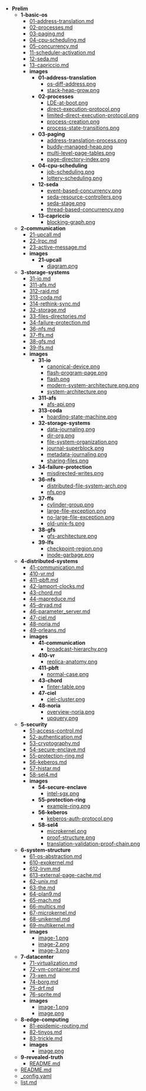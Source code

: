 - __Prelim__
   - __1\-basic\-os__
     - [01\-address\-translation.md](1-basic-os/01-address-translation.md)
     - [02\-processes.md](1-basic-os/02-processes.md)
     - [03\-paging.md](1-basic-os/03-paging.md)
     - [04\-cpu\-scheduling.md](1-basic-os/04-cpu-scheduling.md)
     - [05\-concurrency.md](1-basic-os/05-concurrency.md)
     - [11\-scheduler\-activation.md](1-basic-os/11-scheduler-activation.md)
     - [12\-seda.md](1-basic-os/12-seda.md)
     - [13\-capriccio.md](1-basic-os/13-capriccio.md)
     - __images__
       - __01\-address\-translation__
         - [os\-diff\-address.png](1-basic-os/images/01-address-translation/os-diff-address.png)
         - [stack\-heap\-grow.png](1-basic-os/images/01-address-translation/stack-heap-grow.png)
       - __02\-processes__
         - [LDE\-at\-boot.png](1-basic-os/images/02-processes/LDE-at-boot.png)
         - [direct\-execution\-protocol.png](1-basic-os/images/02-processes/direct-execution-protocol.png)
         - [limited\-direct\-execution\-protocol.png](1-basic-os/images/02-processes/limited-direct-execution-protocol.png)
         - [process\-creation.png](1-basic-os/images/02-processes/process-creation.png)
         - [process\-state\-transitions.png](1-basic-os/images/02-processes/process-state-transitions.png)
       - __03\-paging__
         - [address\-translation\-process.png](1-basic-os/images/03-paging/address-translation-process.png)
         - [buddy\-managed\-heap.png](1-basic-os/images/03-paging/buddy-managed-heap.png)
         - [multi\-level\-page\-tables.png](1-basic-os/images/03-paging/multi-level-page-tables.png)
         - [page\-directory\-index.png](1-basic-os/images/03-paging/page-directory-index.png)
       - __04\-cpu\-scheduling__
         - [job\-scheduling.png](1-basic-os/images/04-cpu-scheduling/job-scheduling.png)
         - [lottery\-scheduling.png](1-basic-os/images/04-cpu-scheduling/lottery-scheduling.png)
       - __12\-seda__
         - [event\-based\-concurrency.png](1-basic-os/images/12-seda/event-based-concurrency.png)
         - [seda\-resource\-controllers.png](1-basic-os/images/12-seda/seda-resource-controllers.png)
         - [seda\-stage.png](1-basic-os/images/12-seda/seda-stage.png)
         - [thread\-based\-concurrency.png](1-basic-os/images/12-seda/thread-based-concurrency.png)
       - __13\-capriccio__
         - [blocking\-graph.png](1-basic-os/images/13-capriccio/blocking-graph.png)
   - __2\-communication__
     - [21\-upcall.md](2-communication/21-upcall.md)
     - [22\-lrpc.md](2-communication/22-lrpc.md)
     - [23\-active\-message.md](2-communication/23-active-message.md)
     - __images__
       - __21\-upcall__
         - [diagram.png](2-communication/images/21-upcall/diagram.png)
   - __3\-storage\-systems__
     - [31\-io.md](3-storage-systems/31-io.md)
     - [311\-afs.md](3-storage-systems/311-afs.md)
     - [312\-raid.md](3-storage-systems/312-raid.md)
     - [313\-coda.md](3-storage-systems/313-coda.md)
     - [314\-rethink\-sync.md](3-storage-systems/314-rethink-sync.md)
     - [32\-storage.md](3-storage-systems/32-storage.md)
     - [33\-files\-directories.md](3-storage-systems/33-files-directories.md)
     - [34\-failure\-protection.md](3-storage-systems/34-failure-protection.md)
     - [36\-nfs.md](3-storage-systems/36-nfs.md)
     - [37\-ffs.md](3-storage-systems/37-ffs.md)
     - [38\-gfs.md](3-storage-systems/38-gfs.md)
     - [39\-lfs.md](3-storage-systems/39-lfs.md)
     - __images__
       - __31\-io__
         - [canonical\-device.png](3-storage-systems/images/31-io/canonical-device.png)
         - [flash\-program\-page.png](3-storage-systems/images/31-io/flash-program-page.png)
         - [flash.png](3-storage-systems/images/31-io/flash.png)
         - [modern\-system\-architecture.png.png](3-storage-systems/images/31-io/modern-system-architecture.png.png)
         - [system\-architecture.png](3-storage-systems/images/31-io/system-architecture.png)
       - __311\-afs__
         - [afs\-api.png](3-storage-systems/images/311-afs/afs-api.png)
       - __313\-coda__
         - [hoarding\-state\-machine.png](3-storage-systems/images/313-coda/hoarding-state-machine.png)
       - __32\-storage\-systems__
         - [data\-journaling.png](3-storage-systems/images/32-storage-systems/data-journaling.png)
         - [dir\-org.png](3-storage-systems/images/32-storage-systems/dir-org.png)
         - [file\-system\-organization.png](3-storage-systems/images/32-storage-systems/file-system-organization.png)
         - [journal\-superblock.png](3-storage-systems/images/32-storage-systems/journal-superblock.png)
         - [metadata\-journaling.png](3-storage-systems/images/32-storage-systems/metadata-journaling.png)
         - [sharing\-files.png](3-storage-systems/images/32-storage-systems/sharing-files.png)
       - __34\-failure\-protection__
         - [misdirected\-writes.png](3-storage-systems/images/34-failure-protection/misdirected-writes.png)
       - __36\-nfs__
         - [distributed\-file\-system\-arch.png](3-storage-systems/images/36-nfs/distributed-file-system-arch.png)
         - [nfs.png](3-storage-systems/images/36-nfs/nfs.png)
       - __37\-ffs__
         - [cylinder\-group.png](3-storage-systems/images/37-ffs/cylinder-group.png)
         - [large\-file\-exception.png](3-storage-systems/images/37-ffs/large-file-exception.png)
         - [no\-large\-file\-exception.png](3-storage-systems/images/37-ffs/no-large-file-exception.png)
         - [old\-unix\-fs.png](3-storage-systems/images/37-ffs/old-unix-fs.png)
       - __38\-gfs__
         - [gfs\-architecture.png](3-storage-systems/images/38-gfs/gfs-architecture.png)
       - __39\-lfs__
         - [checkpoint\-region.png](3-storage-systems/images/39-lfs/checkpoint-region.png)
         - [inode\-garbage.png](3-storage-systems/images/39-lfs/inode-garbage.png)
   - __4\-distributed\-systems__
     - [41\-communication.md](4-distributed-systems/41-communication.md)
     - [410\-vr.md](4-distributed-systems/410-vr.md)
     - [411\-pbft.md](4-distributed-systems/411-pbft.md)
     - [42\-lamport\-clocks.md](4-distributed-systems/42-lamport-clocks.md)
     - [43\-chord.md](4-distributed-systems/43-chord.md)
     - [44\-mapreduce.md](4-distributed-systems/44-mapreduce.md)
     - [45\-dryad.md](4-distributed-systems/45-dryad.md)
     - [46\-parameter\_server.md](4-distributed-systems/46-parameter_server.md)
     - [47\-ciel.md](4-distributed-systems/47-ciel.md)
     - [48\-noria.md](4-distributed-systems/48-noria.md)
     - [49\-orleans.md](4-distributed-systems/49-orleans.md)
     - __images__
       - __41\-communication__
         - [broadcast\-hierarchy.png](4-distributed-systems/images/41-communication/broadcast-hierarchy.png)
       - __410\-vr__
         - [replica\-anatomy.png](4-distributed-systems/images/410-vr/replica-anatomy.png)
       - __411\-pbft__
         - [normal\-case.png](4-distributed-systems/images/411-pbft/normal-case.png)
       - __43\-chord__
         - [finter\-table.png](4-distributed-systems/images/43-chord/finter-table.png)
       - __47\-ciel__
         - [ciel\-cluster.png](4-distributed-systems/images/47-ciel/ciel-cluster.png)
       - __48\-noria__
         - [overview\-noria.png](4-distributed-systems/images/48-noria/overview-noria.png)
         - [upquery.png](4-distributed-systems/images/48-noria/upquery.png)
   - __5\-security__
     - [51\-access\-control.md](5-security/51-access-control.md)
     - [52\-authentication.md](5-security/52-authentication.md)
     - [53\-cryptography.md](5-security/53-cryptography.md)
     - [54\-secure\-enclave.md](5-security/54-secure-enclave.md)
     - [55\-protection\-ring.md](5-security/55-protection-ring.md)
     - [56\-keberos.md](5-security/56-keberos.md)
     - [57\-histar.md](5-security/57-histar.md)
     - [58\-sel4.md](5-security/58-sel4.md)
     - __images__
       - __54\-secure\-enclave__
         - [intel\-sgx.png](5-security/images/54-secure-enclave/intel-sgx.png)
       - __55\-protection\-ring__
         - [example\-ring.png](5-security/images/55-protection-ring/example-ring.png)
       - __56\-keberos__
         - [keberos\-auth\-protocol.png](5-security/images/56-keberos/keberos-auth-protocol.png)
       - __58\-sel4__
         - [microkernel.png](5-security/images/58-sel4/microkernel.png)
         - [proof\-structure.png](5-security/images/58-sel4/proof-structure.png)
         - [translation\-validation\-proof\-chain.png](5-security/images/58-sel4/translation-validation-proof-chain.png)
   - __6\-system\-structure__
     - [61\-os\-abstraction.md](6-system-structure/61-os-abstraction.md)
     - [610\-exokernel.md](6-system-structure/610-exokernel.md)
     - [612\-lrvm.md](6-system-structure/612-lrvm.md)
     - [613\-external\-page\-cache.md](6-system-structure/613-external-page-cache.md)
     - [62\-unix.md](6-system-structure/62-unix.md)
     - [63\-the.md](6-system-structure/63-the.md)
     - [64\-plan9.md](6-system-structure/64-plan9.md)
     - [65\-mach.md](6-system-structure/65-mach.md)
     - [66\-multics.md](6-system-structure/66-multics.md)
     - [67\-microkernel.md](6-system-structure/67-microkernel.md)
     - [68\-unikernel.md](6-system-structure/68-unikernel.md)
     - [69\-multikernel.md](6-system-structure/69-multikernel.md)
     - __images__
       - [image\-1.png](6-system-structure/images/image-1.png)
       - [image\-2.png](6-system-structure/images/image-2.png)
       - [image\-3.png](6-system-structure/images/image-3.png)
   - __7\-datacenter__
     - [71\-virtualization.md](7-datacenter/71-virtualization.md)
     - [72\-vm\-container.md](7-datacenter/72-vm-container.md)
     - [73\-xen.md](7-datacenter/73-xen.md)
     - [74\-borg.md](7-datacenter/74-borg.md)
     - [75\-drf.md](7-datacenter/75-drf.md)
     - [76\-sprite.md](7-datacenter/76-sprite.md)
     - __images__
       - [image\-1.png](7-datacenter/images/image-1.png)
       - [image.png](7-datacenter/images/image.png)
   - __8\-edge\-computing__
     - [81\-epidemic\-routing.md](8-edge-computing/81-epidemic-routing.md)
     - [82\-tinyos.md](8-edge-computing/82-tinyos.md)
     - [83\-trickle.md](8-edge-computing/83-trickle.md)
     - __images__
       - [image.png](8-edge-computing/images/image.png)
   - __9\-revealed\-truth__
     - [README.md](9-revealed-truth/README.md)
   - [README.md](README.md)
   - [\_config.yaml](_config.yaml)
   - [list.md](list.md)

